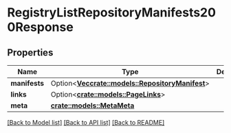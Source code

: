 # RegistryListRepositoryManifests200Response

## Properties

Name | Type | Description | Notes
------------ | ------------- | ------------- | -------------
**manifests** | Option<[**Vec<crate::models::RepositoryManifest>**](repository_manifest.md)> |  | [optional]
**links** | Option<[**crate::models::PageLinks**](page_links.md)> |  | [optional]
**meta** | [**crate::models::MetaMeta**](meta_meta.md) |  | 

[[Back to Model list]](../README.md#documentation-for-models) [[Back to API list]](../README.md#documentation-for-api-endpoints) [[Back to README]](../README.md)


